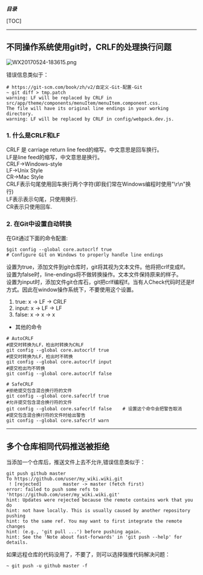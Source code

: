 ***目录*** 

[TOC]

--------------------------
##  不同操作系统使用git时，CRLF的处理换行问题   
     
![WX20170524-183615.png](https://bitbucket.org/repo/oE6yEX/images/2142324664-WX20170524-183615.png)     

错误信息类似于：   
```
# https://git-scm.com/book/zh/v2/自定义-Git-配置-Git
~ git diff > tmp.patch
warning: LF will be replaced by CRLF in src/app/theme/components/menuItem/menuItem.component.css.
The file will have its original line endings in your working directory.
warning: LF will be replaced by CRLF in config/webpack.dev.js.

```

###  1. 什么是CRLF和LF    

CRLF 是 carriage return line feed的缩写。中文意思是回车换行。      
LF是line feed的缩写，中文意思是换行。      
CRLF->Windows-style       
LF->Unix Style       
CR->Mac Style       
CRLF表示句尾使用回车换行两个字符(即我们常在Windows编程时使用"\r\n"换行)      
LF表示表示句尾，只使用换行.        
CR表示只使用回车.        

### 2. 在Git中设置自动转换     

在Git通过下面的命令配置:      
```
$git config --global core.autocrlf true
# Configure Git on Windows to properly handle line endings
```    
设置为true，添加文件到git仓库时，git将其视为文本文件。他将把crlf变成lf。      
设置为false时，line-endings将不做转换操作。文本文件保持原来的样子。      
设置为input时，添加文件git仓库石，git把crlf编程lf。当有人Check代码时还是lf方式。因此在window操作系统下，不要使用这个设置。      
1) true:             x -> LF -> CRLF         
2) input:            x -> LF -> LF            
3) false:            x -> x -> x         

*  其他的命令     

```
# AutoCRLF
#提交时转换为LF，检出时转换为CRLF
git config --global core.autocrlf true   
#提交时转换为LF，检出时不转换
git config --global core.autocrlf input   
#提交检出均不转换
git config --global core.autocrlf false

# SafeCRLF
#拒绝提交包含混合换行符的文件
git config --global core.safecrlf true   
#允许提交包含混合换行符的文件
git config --global core.safecrlf false    # 设置这个命令会把警告取消
#提交包含混合换行符的文件时给出警告
git config --global core.safecrlf warn

```  

-------------    

## 多个仓库相同代码推送被拒绝     

当添加一个仓库后，推送文件上去不允许,错误信息类似于：    

```
git push github master 
To https://github.com/user/my_wiki.wiki.git
 ! [rejected]        master -> master (fetch first)
error: failed to push some refs to 'https://github.com/user/my_wiki.wiki.git'
hint: Updates were rejected because the remote contains work that you do
hint: not have locally. This is usually caused by another repository pushing
hint: to the same ref. You may want to first integrate the remote changes
hint: (e.g., 'git pull ...') before pushing again.
hint: See the 'Note about fast-forwards' in 'git push --help' for details.
```    

如果远程仓库的代码没用了，不要了，则可以选择强推代码解决问题：    

```
~ git push -u github master -f
```
